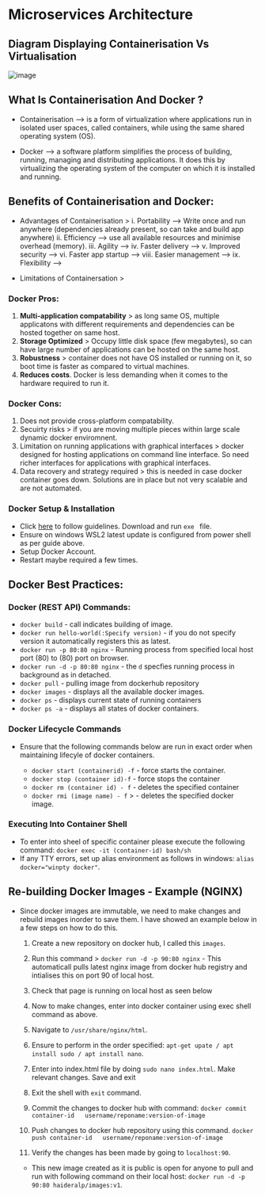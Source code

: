 # Microservices Architecture


## Diagram Displaying Containerisation Vs Virtualisation

![image](https://user-images.githubusercontent.com/97620055/189631914-d7955ea6-32ca-44fc-ab7a-91a5b2a6b22c.png)



## What Is Containerisation And Docker ?

   - Containerisation --> is a form of virtualization where applications run in isolated user spaces, called containers, while using the same shared operating system (OS).
    
   - Docker --> a software platform simplifies the process of building, running, managing and distributing applications. It does this by virtualizing the operating system of the computer on which it is installed and running.

## Benefits of Containerisation and Docker:

* Advantages of Containerisation >
  i. Portability --> Write once and run anywhere (dependencies already present, so can take and build app anywhere)
  ii. Efficiency -->  use all available resources and minimise overhead (memory). 
  iii. Agility -->
  iv. Faster delivery -->
  v. Improved security -->
  vi. Faster app startup -->
  viii. Easier management -->
  ix. Flexibility -->

* Limitations of Containersation >
### Docker Pros:

  1. **Multi-application compatability** >  as long same OS, multiple applicatons with different requirements and dependencies can be hosted together on same host. 
  2. **Storage Optimized** > Occupy little disk space (few megabytes), so can have large number of applications can be hosted on the same host.
  3. **Robustness** > container does not have OS installed or running on it, so boot time is faster as compared to virtual machines.  
  4. **Reduces costs**. Docker is less demanding when it comes to the hardware required to run it.

### Docker Cons:

  1. Does not provide cross-platform compatability.
  2. Secuirty risks > if you are moving multiple pieces within  large scale dynamic docker enviromnent.
  3. Limitation on running applications with graphical interfaces > docker designed for hosting applications on command line interface. So need richer interfaces for applications with graphical interfaces. 
  4. Data recovery and strategy required > this is needed in case docker container goes down. Solutions are in place but not very scalable and are not automated.
   
### Docker Setup & Installation

- Click [here](https://docs.docker.com/desktop/install/windows-install/) to follow guidelines. Download and run  `exe ` file.
- Ensure on windows WSL2 latest update is configured from power shell as per guide above.
- Setup Docker Account.
- Restart maybe required a few times.

## Docker Best Practices:

### Docker (REST API) Commands:

- `docker build` - call indicates building of image.
- `docker run hello-world(:Specify version)` - if you do not specify version it automatically registers this as latest.  
- `docker run -p 80:80 nginx` - Running process from specified local host port (80) to (80) port on browser.
- `docker run -d -p 80:80 nginx` - the `d` specfies running process in background as in detached.
- `docker pull` - pulling image from dockerhub repository
- `docker images` - displays all the available docker images.
- `docker ps` - displays current state of running containers
- `docker ps -a` - displays all states of docker containers. 
  

### Docker Lifecycle Commands

- Ensure that the following commands below are run in exact order when maintaining lifecyle of docker containers. 
  
  - `docker start (containerid) -f` - force starts the container.
  - `docker stop (container id)-f` - force stops the container
  - `docker rm (container id) - f` - deletes the specified container
  - `docker rmi (image name) - f` > - deletes the specified docker image. 

### Executing Into Container Shell

- To enter into sheel of specific container please execute the following command: `docker exec -it (container-id) bash/sh`
- If any TTY errors, set up alias environment as follows in windows: `alias docker="winpty docker"`.

## Re-building Docker Images - Example (NGINX)

- Since docker images are immutable, we need to make changes and rebuild images inorder to save them. I have showed an example below in a few steps on how to do this.
  
    1. Create a new repository on docker hub, I called this `images`.
    2. Run this command > `docker run -d -p 90:80 nginx` - This automaticall pulls latest nginx image from docker hub registry and intialises this on port 90 of local host. 
    3. Check that page is running on local host as seen below

    4. Now to make changes, enter into docker container using exec shell command as above. 
    5. Navigate to `/usr/share/nginx/html`. 
    6. Ensure to perform in the order specified: `apt-get upate / apt install sudo / apt install nano`.
    7. Enter into index.html file by doing `sudo nano index.html`. Make relevant changes. Save and exit
    8. Exit the shell with `exit` command.
    9. Commit the changes to docker hub with command: `docker commit container-id   username/reponame:version-of-image`
   10. Push changes to docker hub repository using this command. `docker push container-id   username/reponame:version-of-image`
   11. Verify the changes has been made by going to `localhost:90`. 
  

  - This new image created as it is public is open for anyone to pull and run with following command on their local host: `docker run -d -p 90:80 haideralp/images:v1`. 
